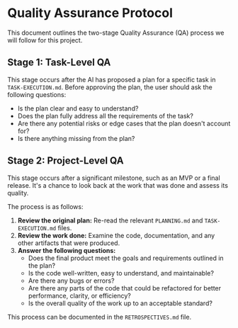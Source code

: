 # Quality Assurance Protocol

This document outlines the two-stage Quality Assurance (QA) process we will follow for this project.

## Stage 1: Task-Level QA

This stage occurs after the AI has proposed a plan for a specific task in `TASK-EXECUTION.md`. Before approving the plan, the user should ask the following questions:

*   Is the plan clear and easy to understand?
*   Does the plan fully address all the requirements of the task?
*   Are there any potential risks or edge cases that the plan doesn't account for?
*   Is there anything missing from the plan?

## Stage 2: Project-Level QA

This stage occurs after a significant milestone, such as an MVP or a final release. It's a chance to look back at the work that was done and assess its quality.

The process is as follows:

1.  **Review the original plan:** Re-read the relevant `PLANNING.md` and `TASK-EXECUTION.md` files.
2.  **Review the work done:** Examine the code, documentation, and any other artifacts that were produced.
3.  **Answer the following questions:**
    *   Does the final product meet the goals and requirements outlined in the plan?
    *   Is the code well-written, easy to understand, and maintainable?
    *   Are there any bugs or errors?
    *   Are there any parts of the code that could be refactored for better performance, clarity, or efficiency?
    *   Is the overall quality of the work up to an acceptable standard?

This process can be documented in the `RETROSPECTIVES.md` file.
